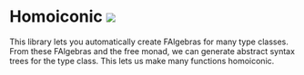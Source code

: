 # Homoiconic ![](https://travis-ci.org/mikeizbicki/homoiconic.png)

This library lets you automatically create FAlgebras for many type classes.
From these FAlgebras and the free monad,
we can generate abstract syntax trees for the type class.
This lets us make many functions homoiconic.
